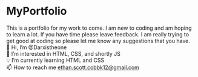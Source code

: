 # MyPortfolio
This is a portfolio for my work to come. I am new to coding and am hoping to learn a lot. If you have time please leave feedback. I am really trying to get good at coding so please let me know any suggestions that you have.<br>
👋 Hi, I’m @Darxistheone<br>
👀 I’m interested in HTML, CSS, and shortly JS<br>
💡 I’m currently learning HTML and CSS<br>
📫 How to reach me ethan.scott.cobbk12@gmail.com
